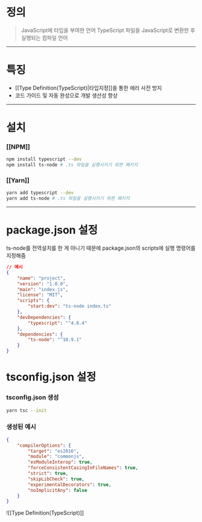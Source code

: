 # 정의

> JavaScript에 타입을 부여한 언어
> TypeScript 파일을 JavaScript로 변환한 후 실행되는 컴파일 언어

---
# 특징

- [[Type Definition(TypeScript)|타입지정]]을 통한 에러 사전 방지
- 코드 가이드 및 자동 완성으로 개발 생산성 향상

---
# 설치
### [[NPM]]
```bash
npm install typescript --dev
npm install ts-node # .ts 파일을 실행시키기 위한 패키지
```
### [[Yarn]]
```bash
yarn add typescript --dev
yarn add ts-node # .ts 파일을 실행시키기 위한 패키지
```

---
# package.json 설정

ts-node를 전역설치를 한 게 아니기 때문에 package.json의 scripts에 실행 명령어를 지정해줌
```json
// 예시
{ 
	"name": "project", 
	"version": "1.0.0", 
	"main": "index.js", 
	"license": "MIT", 
	"scripts": { 
		"start:dev": "ts-node index.ts" 
	}, 
	"devDependencies": { 
		"typescript": "^4.8.4" 
	}, 
	"dependencies": { 
		"ts-node": "^10.9.1" 
	} 
}
```

# tsconfig.json 설정

### tsconfig.json 생성
```bash
yarn tsc --init
```

### 생성된 예시
```json
{ 
	"compilerOptions": { 
		"target": "es2016", 
		"module": "commonjs", 
		"esModuleInterop": true, 
		"forceConsistentCasingInFileNames": true, 
		"strict": true, 
		"skipLibCheck": true, 
		"experimentalDecorators": true, 
		"noImplicitAny": false 
	} 
}
```

![[Type Definition(TypeScript)]]